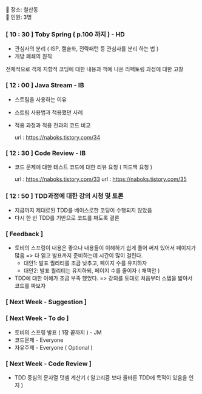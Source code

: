 📌 장소: 철산동 </br>
📌 인원: 3명
 
### [ 10 : 30 ] Toby Spring ( p.100 까지 ) - HD

* 관심사의 분리 ( ISP, 캘슐화, 전략패턴 등 관심사를 분리 하는 법 )
* 개방 폐쇄의 원칙

전체적으로 객제 지향적 코딩에 대한 내용과 책에 나온 리펙토링 과정에 대한 고찰

### [ 12 : 00 ] Java Stream - IB

* 스트림을 사용하는 이유
* 스트림 사용법과 적용했던 사례
* 적용 과정과 적용 전과의 코드 비교

  url : https://naboks.tistory.com/34
  
### [ 12 : 30 ] Code Review - IB

* 코드 문제에 대한 테스트 코드에 대한 리뷰 요청 ( 피드백 요청 )

  url : https://naboks.tistory.com/33
  url : https://naboks.tistory.com/35
  
### [ 12 : 50 ] TDD과정에 대한 강의 시청 및 토론

* 지금까지 제대로된 TDD를 베이스로한 코딩이 수행되지 않았음
* 다시 한 번 TDD를 기반으로 코드를 짜도록 결론

### [ Feedback ]

* 토비의 스프링이 내용은 좋으나 내용들이 이해하기 쉽게 풀어 써져 있어서 페이지가 많음 => 다 읽고 발표까지 준비하는데 시간이 많이 걸린다.
   - 대안1: 발표 퀄리티를 조금 낮추고, 페이지 수를 유지하자
   - 대안2: 발표 퀄리티는 유지하되, 페이지 수를 줄이자 ( 채택안 )
* TDD에 대한 이해가 조금 부족 했었다. => 강의를 토대로 처음부터 스텝을 밟아서 코드를 짜보자


### [ Next Week - Suggestion ]

### [ Next Week - To do ]

* 토비의 스프링 발표 ( 1장 끝까지 ) - JM
* 코드문제 - Everyone
* 자유주제 - Everyone ( Optional )
 
### [ Next Week - Code Review ]

* TDD 중심의 문자열 덧셈 계산기 ( 알고리즘 보다 올바른 TDD에 목적이 있음을 인지 )


